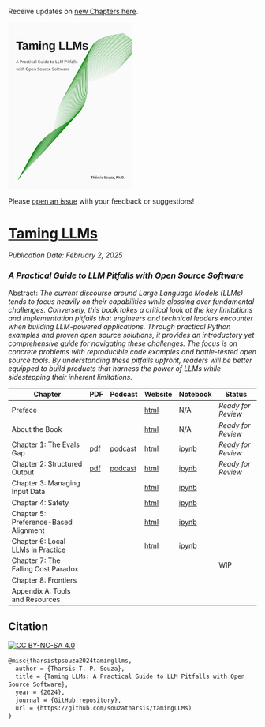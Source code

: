 Receive updates on [new Chapters here](https://tamingllm.substack.com/).

 <a href="https://www.souzatharsis.com/tamingLLMs" target="_blank">
  <img src="tamingllms/_static/cover_curve.png" style="background-color:white; width:50%;" alt="Taming LLMs Cover" />
 </a>

Please [open an issue](https://github.com/souzatharsis/tamingLLMs/issues) with your feedback or suggestions!

# [Taming LLMs](https://www.souzatharsis.com/tamingLLMs)
*Publication Date: February 2, 2025*
### *A Practical Guide to LLM Pitfalls with Open Source Software*

Abstract: *The current discourse around Large Language Models (LLMs) tends to focus heavily on their capabilities while glossing over fundamental challenges. Conversely, this book takes a critical look at the key limitations and implementation pitfalls that engineers and technical leaders encounter when building LLM-powered applications. Through practical Python examples and proven open source solutions, it provides an introductory yet comprehensive guide for navigating these challenges. The focus is on concrete problems with reproducible code examples and battle-tested open source tools. By understanding these pitfalls upfront, readers will be better equipped to build products that harness the power of LLMs while sidestepping their inherent limitations.*

| Chapter                                   | PDF          | Podcast      | Website      | Notebook      | Status               |
|-------------------------------------------|--------------|--------------|--------------|---------------|----------------------|
| Preface                   | | | [html](https://www.tamingllms.com/markdown/preface.html) | N/A           | *Ready for Review*                   |
| About the Book                  | | | [html](https://www.tamingllms.com/markdown/intro.html) | N/A           | *Ready for Review*                   |
| Chapter 1: The Evals Gap                | [pdf](https://www.dropbox.com/scl/fi/voyhpqp0glkhijopyev71/DRAFT_Chapter-1-The-Evals-Gap.pdf?rlkey=ehzf6g4ngsssuoe471on8itu4&st=zqv98w2n&dl=0)  | [podcast](https://tamingllm.substack.com/p/chapter-1-podcast-the-evals-gap) | [html](https://www.tamingllms.com/notebooks/evals.html) | [ipynb](https://github.com/souzatharsis/tamingLLMs/blob/master/tamingllms/notebooks/evals.ipynb) | *Ready for Review*     |
| Chapter 2: Structured Output| [pdf](https://www.dropbox.com/scl/fi/x3a84bm1ewcfemj4p7b5p/DRAFT_Chapter-2-Structured-Output.pdf?rlkey=zysw6mat7har133rs7am7bb8n&st=4ns4ak24&dl=0) | [podcast](https://tamingllm.substack.com/p/chapter-2-podcast-structured-output) | [html](https://www.tamingllms.com/notebooks/structured_output.html) | [ipynb](https://github.com/souzatharsis/tamingLLMs/blob/master/tamingllms/notebooks/structured_output.ipynb) |  *Ready for Review*  |
| Chapter 3: Managing Input Data | | | [html](https://www.tamingllms.com/notebooks/input.html) | [ipynb](https://github.com/souzatharsis/tamingLLMs/blob/master/tamingllms/notebooks/input.ipynb) |     |
| Chapter 4: Safety              | | | [html](https://www.tamingllms.com/notebooks/safety.html)  |  [ipynb](https://github.com/souzatharsis/tamingLLMs/blob/master/tamingllms/notebooks/safety.ipynb) |     |
| Chapter 5: Preference-Based Alignment     | | | [html](https://www.tamingllms.com/notebooks/alignment.html) | [ipynb](https://github.com/souzatharsis/tamingLLMs/blob/master/tamingllms/notebooks/alignment.ipynb) |     |
| Chapter 6: Local LLMs in Practice | | | [html](https://www.tamingllms.com/notebooks/local.html) | [ipynb](https://github.com/souzatharsis/tamingLLMs/blob/master/tamingllms/notebooks/local.ipynb) |    |
| Chapter 7: The Falling Cost Paradox               | | |              |               |        WIP              |
| Chapter 8: Frontiers                | | |              |               |                 |
| Appendix A: Tools and Resources           | | |              |               |                      |

## Citation
[![CC BY-NC-SA 4.0][cc-by-nc-sa-image]][cc-by-nc-sa]

[cc-by-nc-sa]: http://creativecommons.org/licenses/by-nc-sa/4.0/
[cc-by-nc-sa-image]: https://licensebuttons.net/l/by-nc-sa/4.0/88x31.png
[cc-by-nc-sa-shield]: https://img.shields.io/badge/License-CC-BY--NC--SA-4.0-lightgrey.svg

```
@misc{tharsistpsouza2024tamingllms,
  author = {Tharsis T. P. Souza},
  title = {Taming LLMs: A Practical Guide to LLM Pitfalls with Open Source Software},
  year = {2024},
  journal = {GitHub repository},
  url = {https://github.com/souzatharsis/tamingLLMs)
}
```
